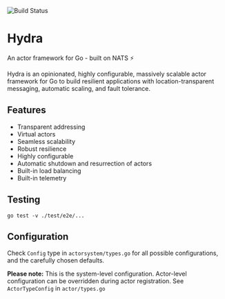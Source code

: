 ![Build Status](https://github.com/pragyandas/hydra/actions/workflows/build.yml/badge.svg)

# Hydra
An actor framework for Go - built on NATS ⚡

Hydra is an opinionated, highly configurable, massively scalable actor framework for Go to build resilient applications with location-transparent messaging, automatic scaling, and fault tolerance.

## Features
- Transparent addressing
- Virtual actors
- Seamless scalability
- Robust resilience
- Highly configurable
- Automatic shutdown and resurrection of actors
- Built-in load balancing
- Built-in telemetry

## Testing

```
go test -v ./test/e2e/...
```

## Configuration

Check `Config` type in `actorsystem/types.go` for all possible configurations, and the carefully chosen defaults.

**Please note:** This is the system-level configuration. Actor-level configuration can be overridden during actor registration. See `ActorTypeConfig` in `actor/types.go`
